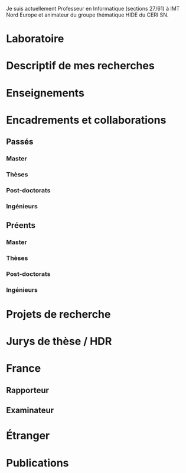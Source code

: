 Je suis actuellement Professeur en Informatique (sections 27/61) à IMT Nord Europe et animateur du groupe thématique HIDE du CERI SN.

# Laboratoire

# Descriptif de mes recherches

# Enseignements

# Encadrements et collaborations
## Passés
### Master

### Thèses

### Post-doctorats

### Ingénieurs

## Préents
### Master

### Thèses

### Post-doctorats

### Ingénieurs

# Projets de recherche 

# Jurys de thèse / HDR
# France
## Rapporteur

## Examinateur

# Étranger


# Publications
